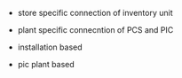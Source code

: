 * store specific connection of inventory unit
* plant specific connecntion of PCS and PIC

* installation based
* pic plant based
